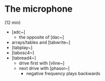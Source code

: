# The microphone
(12 min)

* [adc~]
  * the opposite of [dac~]
* arrays/tables and [tabwrite~]
* [tabplay~]
* [tabosc4~]
* [tabread4~]
  * drive first with [vline~]
  * next drive with [phasor~]
    * negative frequency plays backwards
